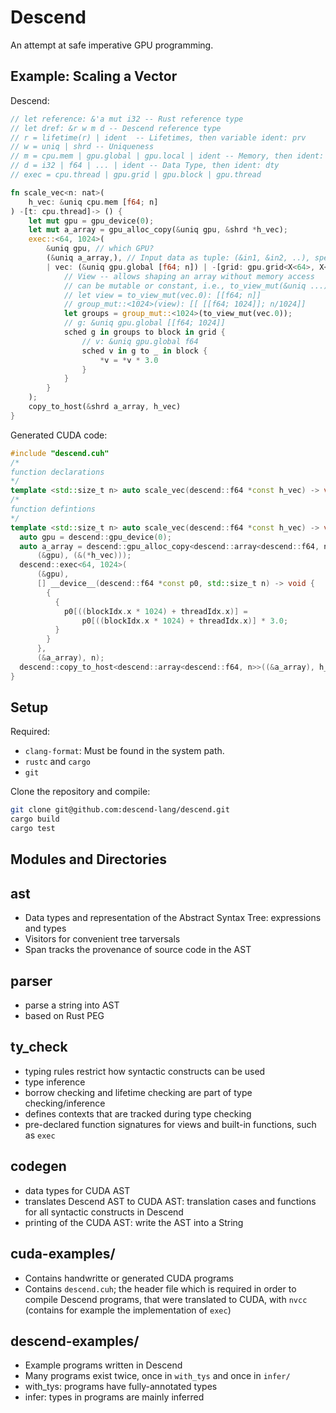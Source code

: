 # Descend
An attempt at safe imperative GPU programming.

## Example: Scaling a Vector
Descend:
```rust
// let reference: &'a mut i32 -- Rust reference type
// let dref: &r w m d -- Descend reference type
// r = lifetime(r) | ident  -- Lifetimes, then variable ident: prv
// w = uniq | shrd -- Uniqueness
// m = cpu.mem | gpu.global | gpu.local | ident -- Memory, then ident: mem
// d = i32 | f64 | ... | ident -- Data Type, then ident: dty
// exec = cpu.thread | gpu.grid | gpu.block | gpu.thread

fn scale_vec<n: nat>(
    h_vec: &uniq cpu.mem [f64; n]
) -[t: cpu.thread]-> () {
    let mut gpu = gpu_device(0);
    let mut a_array = gpu_alloc_copy(&uniq gpu, &shrd *h_vec);
    exec::<64, 1024>(
        &uniq gpu, // which GPU?
        (&uniq a_array,), // Input data as tuple: (&in1, &in2, ..), special case: (&in1,)
        | vec: (&uniq gpu.global [f64; n]) | -[grid: gpu.grid<X<64>, X<1024>>]-> () {
            // View -- allows shaping an array without memory access
            // can be mutable or constant, i.e., to_view_mut(&uniq ...); to_view(&shrd ...)
            // let view = to_view_mut(vec.0): [[f64; n]]
            // group_mut::<1024>(view): [[ [[f64; 1024]]; n/1024]]
            let groups = group_mut::<1024>(to_view_mut(vec.0));
            // g: &uniq gpu.global [[f64; 1024]]
            sched g in groups to block in grid {
                // v: &uniq gpu.global f64
                sched v in g to _ in block {
                    *v = *v * 3.0
                }
            }
        }
    );
    copy_to_host(&shrd a_array, h_vec)
}
```

Generated CUDA code:
```cpp
#include "descend.cuh"
/*
function declarations
*/
template <std::size_t n> auto scale_vec(descend::f64 *const h_vec) -> void;
/*
function defintions
*/
template <std::size_t n> auto scale_vec(descend::f64 *const h_vec) -> void {
  auto gpu = descend::gpu_device(0);
  auto a_array = descend::gpu_alloc_copy<descend::array<descend::f64, n>>(
      (&gpu), (&(*h_vec)));
  descend::exec<64, 1024>(
      (&gpu),
      [] __device__(descend::f64 *const p0, std::size_t n) -> void {
        {
          {
            p0[((blockIdx.x * 1024) + threadIdx.x)] =
                p0[((blockIdx.x * 1024) + threadIdx.x)] * 3.0;
          }
        }
      },
      (&a_array), n);
  descend::copy_to_host<descend::array<descend::f64, n>>((&a_array), h_vec);
}
```

## Setup
Required:
* `clang-format`: Must be found in the system path.
* `rustc` and `cargo`
* `git`

Clone the repository and compile:
```bash
git clone git@github.com:descend-lang/descend.git
cargo build
cargo test
```

## Modules and Directories
ast
---------------------
* Data types and representation of the Abstract Syntax Tree: expressions and types
* Visitors for convenient tree tarversals
* Span tracks the provenance of source code in the AST

parser
---------------------
* parse a string into AST
* based on Rust PEG

ty_check
---------------------
* typing rules restrict how syntactic constructs can be used
* type inference
* borrow checking and lifetime checking are part of type checking/inference
* defines contexts that are tracked during type checking
* pre-declared function signatures for views and built-in functions, such as `exec`


codegen
---------------------
* data types for CUDA AST
* translates Descend AST to CUDA AST: translation cases and functions for all syntactic constructs in Descend
* printing of the CUDA AST: write the AST into a String

cuda-examples/
---------------------
* Contains handwritte or generated CUDA programs
* Contains `descend.cuh`; the header file which is required in order to compile Descend programs,
  that were translated to CUDA, with `nvcc` (contains for example the implementation of `exec`)

descend-examples/
---------------------
* Example programs written in Descend
* Many programs exist twice, once in `with_tys` and once in `infer/`
* with_tys: programs have fully-annotated types
* infer: types in programs are mainly inferred